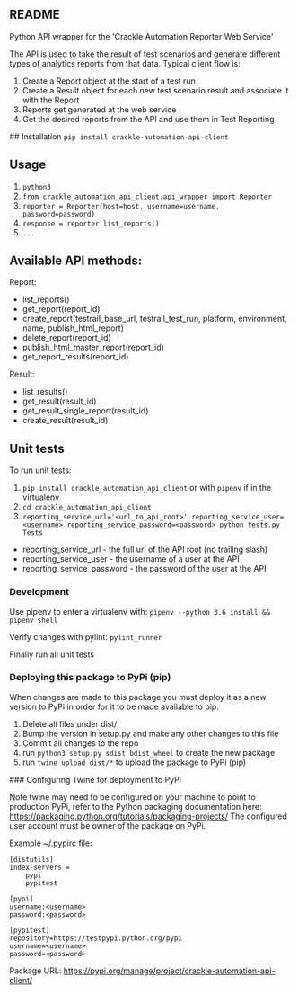 ## README

Python API wrapper for the 'Crackle Automation Reporter Web Service'

The API is used to take the result of test scenarios and generate different types of analytics reports from that data.
Typical client flow is:
1. Create a Report object at the start of a test run
2. Create a Result object for each new test scenario result and associate it with the Report
3. Reports get generated at the web service
4. Get the desired reports from the API and use them in Test Reporting

## Installation
`pip install crackle-automation-api-client`

## Usage

1. `python3`
2. `from crackle_automation_api_client.api_wrapper import Reporter`
3. `reporter = Reporter(host=host, username=username, password=password)`
4. `response = reporter.list_reports()`
5. `...`

## Available API methods:

Report:
- list_reports()
- get_report(report_id)
- create_report(testrail_base_url, testrail_test_run, platform, environment, name, publish_html_report)
- delete_report(report_id)
- publish_html_master_report(report_id)
- get_report_results(report_id)

Result:
- list_results()
- get_result(result_id)
- get_result_single_report(result_id)
- create_result(result_id)

## Unit tests

To run unit tests:

1. `pip install crackle_automation_api_client` or with `pipenv` if in the virtualenv
2. `cd crackle_automation_api_client`
2. `reporting_service_url='<url_to_api_root>' reporting_service_user=<username> reporting_service_password=<password> python tests.py Tests`

- reporting_service_url - the full url of the API root (no trailing slash)
- reporting_service_user - the username of a user at the API
- reporting_service_password - the password of the user at the API

### Development

Use pipenv to enter a virtualenv with:
`pipenv --python 3.6 install && pipenv shell`

Verify changes with pylint:
`pylint_runner`

Finally run all unit tests



### Deploying this package to PyPi (pip)

When changes are made to this package you must deploy it as a new version to PyPi in order for it to be made available to pip.

1. Delete all files under dist/
2. Bump the version in setup.py and make any other changes to this file
3. Commit all changes to the repo
4. run `python3 setup.py sdist bdist_wheel` to create the new package
5. run `twine upload dist/*` to upload the package to PyPi (pip)


### Configuring Twine for deployment to PyPi

Note twine may need to be configured on your machine to point to production PyPi, refer to the
Python packaging documentation here: https://packaging.python.org/tutorials/packaging-projects/
The configured user account must be owner of the package on PyPi.

Example ~/.pypirc file:

```
[distutils]
index-servers =
    pypi
    pypitest

[pypi]
username:<username>
password:<password>

[pypitest]
repository=https://testpypi.python.org/pypi
username=<username>
password=<password>
```

Package URL: https://pypi.org/manage/project/crackle-automation-api-client/
